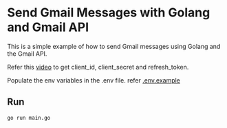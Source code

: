 # Send Gmail Messages with Golang and Gmail API

This is a simple example of how to send Gmail messages using Golang and the Gmail API.

Refer this [video](https://www.youtube.com/watch?v=-rcRf7yswfM) to get client_id, client_secret and refresh_token.

Populate the env variables in the .env file. refer [.env.example](.env.example)

## Run

```bash
go run main.go
```